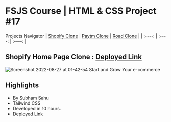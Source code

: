 # FSJS Course | HTML & CSS Project #17
Projects Navigator
| [Shopify Clone](https://github.com/sub1120/shopify-clone) | [Paytm Clone](https://github.com/sub1120/paytm-clone)  | [Road Clone](https://github.com/sub1120/road-clone) |
| :----: | :----: | :----: | 

## Shopify Home Page Clone : [Deployed Link](https://fastidious-madeleine-98053c.netlify.app/)
![Screenshot 2022-08-27 at 01-42-54 Start and Grow Your e-commerce](https://user-images.githubusercontent.com/43786036/186983813-5578cf34-294f-4715-8a6c-30a9e76873ea.png)

## Highlights
- By Subham Sahu
- Tailwind CSS
- Developed in 10 hours.
- [Deployed Link](https://fastidious-madeleine-98053c.netlify.app/)
